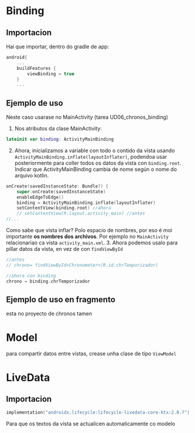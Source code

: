 # Binding
## Importacion
Hai que importar, dentro do gradle de app:
```kts
android{
    ...
    buildFeatures {
        viewBinding = true
    }
    ...
```

## Ejemplo de uso
Neste caso usarase no MainActivity (tarea UD06_chronos_binding)

1. Nos atributos da clase MainActivity:
```kotlin
lateinit var binding: ActivityMainBinding
```
2. Ahora, inicializamos a variable con todo o contido da vista usando `ActivityMainBinding.inflate(layoutInflater)`, 
podendoa usar posteriormente para coller todos os datos da vista con `binding.root`.
Indicar que ActivityMainBinding cambia de nome según o nome do arquivo kotlin.
```kotlin
onCreate(savedInstanceState: Bundle?) {
    super.onCreate(savedInstanceState)
    enableEdgeToEdge()
    binding = ActivityMainBinding.inflate(layoutInflater)
    setContentView(binding.root) //ahora
    // setContentView(R.layout.activity_main) //antes
//...
```
Como sabe que vista inflar? Polo espacio de nombres, por eso é moi importante **os nombres dos archivos**.
Por ejemplo no `MainActivity` relacionariao ca vista `activity_main.xml`.
3. Ahora podemos usalo para pillar datos da vista, en vez de con `findViewById`
```kotlin
//antes
// chrono= findViewById<Chronometer>(R.id.chrTemporizador)

//ahora con binding
chrono = binding.chrTemporizador
```

## Ejemplo de uso en fragmento
esta no proyecto de chronos tamen



# Model
para compartir datos entre vistas, crease unha clase de tipo `ViewModel`


# LiveData
## Importacion
```kotlin
implementation("androidx.lifecycle:lifecycle-livedata-core-ktx:2.8.7")
```
Para que os textos da vista se actualicen automaticamente co modelo

